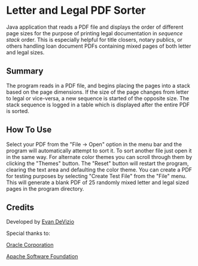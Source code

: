 # Letter and Legal PDF Sorter
Java application that reads a PDF file and displays the order of different page sizes for the purpose of printing legal documentation in *sequence stack* order.
This is especially helpful for title closers, notary publics, or others handling loan document PDFs containing mixed pages of both letter and legal sizes.

## Summary
The program reads in a PDF file, and begins placing the pages into a stack based on the page dimensions. If the size of the page changes 
from letter to legal or vice-versa, a new sequence is started of the opposite size. The stack sequence is logged in a table which is displayed 
after the entire PDF is sorted.

## How To Use
Select your PDF from the "File -> Open" option in the menu bar and the program will automatically attempt to sort it.
To sort another file just open it in the same way.
For alternate color themes you can scroll through them by clicking the "Themes" button.
The "Reset" button will restart the program, clearing the text area and defaulting the color theme.
You can create a PDF for testing purposes by selecting "Create Test File" from the "File" menu.
This will generate a blank PDF of 25 randomly mixed letter and legal sized pages in the program directory. 

## Credits
Developed by [Evan DeVizio](https://evandevizio.com)

Special thanks to:

[Oracle Corporation](https://www.oracle.com/index.html)

[Apache Software Foundation](https://www.apache.org/)